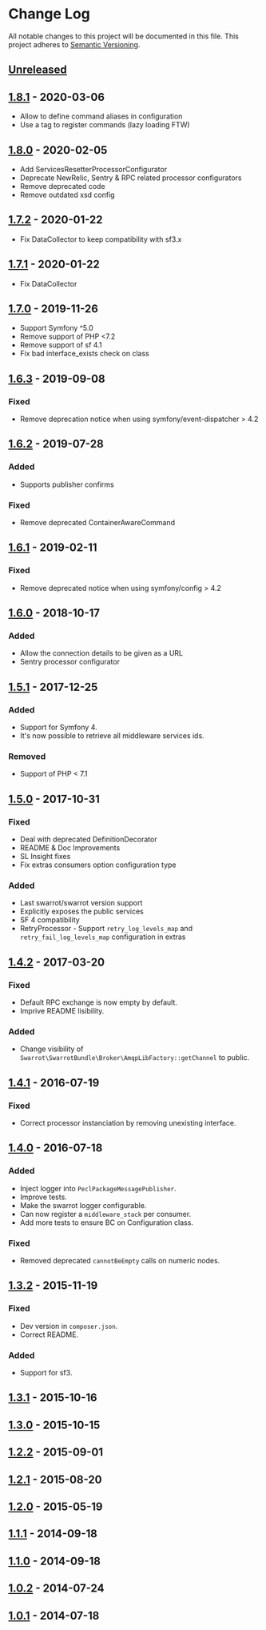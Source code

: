 # Change Log

All notable changes to this project will be documented in this file.
This project adheres to [Semantic Versioning](http://semver.org/).

## [Unreleased]

## [1.8.1] - 2020-03-06

- Allow to define command aliases in configuration
- Use a tag to register commands (lazy loading FTW)

## [1.8.0] - 2020-02-05

- Add ServicesResetterProcessorConfigurator
- Deprecate NewRelic, Sentry & RPC related processor configurators
- Remove deprecated code
- Remove outdated xsd config

## [1.7.2] - 2020-01-22

- Fix DataCollector to keep compatibility with sf3.x

## [1.7.1] - 2020-01-22

- Fix DataCollector

## [1.7.0] - 2019-11-26

- Support Symfony ^5.0
- Remove support of PHP <7.2
- Remove support of sf 4.1
- Fix bad interface_exists check on class

## [1.6.3] - 2019-09-08

### Fixed

- Remove deprecation notice when using symfony/event-dispatcher > 4.2

## [1.6.2] - 2019-07-28

### Added

- Supports publisher confirms

### Fixed

- Remove deprecated ContainerAwareCommand

## [1.6.1] - 2019-02-11

### Fixed

- Remove deprecated notice when using symfony/config > 4.2

## [1.6.0] - 2018-10-17

### Added

- Allow the connection details to be given as a URL
- Sentry processor configurator

## [1.5.1] - 2017-12-25

### Added

- Support for Symfony 4.
- It's now possible to retrieve all middleware services ids.

### Removed

- Support of PHP < 7.1

## [1.5.0] - 2017-10-31

### Fixed

- Deal with deprecated DefinitionDecorator
- README & Doc Improvements
- SL Insight fixes
- Fix extras consumers option configuration type

### Added

- Last swarrot/swarrot version support
- Explicitly exposes the public services
- SF 4 compatibility
- RetryProcessor - Support `retry_log_levels_map` and `retry_fail_log_levels_map` configuration in extras

## [1.4.2] - 2017-03-20

### Fixed

- Default RPC exchange is now empty by default.
- Imprive README lisibility.

### Added

* Change visibility of `Swarrot\SwarrotBundle\Broker\AmqpLibFactory::getChannel` to public.

## [1.4.1] - 2016-07-19

### Fixed

- Correct processor instanciation by removing unexisting interface.

## [1.4.0] - 2016-07-18

### Added

- Inject logger into `PeclPackageMessagePublisher`.
- Improve tests.
- Make the swarrot logger configurable.
- Can now register a `middleware_stack` per consumer.
- Add more tests to ensure BC on Configuration class.

### Fixed

- Removed deprecated `cannotBeEmpty` calls on numeric nodes.

## [1.3.2] - 2015-11-19

### Fixed

- Dev version in `composer.json`.
- Correct README.

### Added

- Support for sf3.

## [1.3.1] - 2015-10-16

## [1.3.0] - 2015-10-15

## [1.2.2] - 2015-09-01

## [1.2.1] - 2015-08-20

## [1.2.0] - 2015-05-19

## [1.1.1] - 2014-09-18

## [1.1.0] - 2014-09-18

## [1.0.2] - 2014-07-24

## [1.0.1] - 2014-07-18

[Unreleased]: https://github.com/swarrot/SwarrotBundle/compare/v1.8.1...HEAD
[1.8.1]: https://github.com/swarrot/SwarrotBundle/compare/v1.8.0...v1.8.1
[1.8.0]: https://github.com/swarrot/SwarrotBundle/compare/v1.7.2...v1.8.0
[1.7.2]: https://github.com/swarrot/SwarrotBundle/compare/v1.7.1...v1.7.2
[1.7.1]: https://github.com/swarrot/SwarrotBundle/compare/v1.7.0...v1.7.1
[1.7.0]: https://github.com/swarrot/SwarrotBundle/compare/v1.6.3...v1.7.0
[1.6.3]: https://github.com/swarrot/SwarrotBundle/compare/v1.6.2...v1.6.3
[1.6.2]: https://github.com/swarrot/SwarrotBundle/compare/v1.6.1...v1.6.2
[1.6.1]: https://github.com/swarrot/SwarrotBundle/compare/v1.6.0...v1.6.1
[1.6.0]: https://github.com/swarrot/SwarrotBundle/compare/v1.5.1...v1.6.0
[1.5.1]: https://github.com/swarrot/SwarrotBundle/compare/v1.5.0...v1.5.1
[1.5.0]: https://github.com/swarrot/SwarrotBundle/compare/v1.4.2...v1.5.0
[1.4.2]: https://github.com/swarrot/SwarrotBundle/compare/v1.4.1...v1.4.2
[1.4.1]: https://github.com/swarrot/SwarrotBundle/compare/v1.4.0...v1.4.1
[1.4.0]: https://github.com/swarrot/SwarrotBundle/compare/v1.3.2...v1.4.0
[1.3.2]: https://github.com/swarrot/SwarrotBundle/compare/v1.3.1...v1.3.2
[1.3.1]: https://github.com/swarrot/SwarrotBundle/compare/v1.3.0...v1.3.1
[1.3.0]: https://github.com/swarrot/SwarrotBundle/compare/v1.2.2...v1.3.0
[1.2.2]: https://github.com/swarrot/SwarrotBundle/compare/v1.2.1...v1.2.2
[1.2.1]: https://github.com/swarrot/SwarrotBundle/compare/v1.2.0...v1.2.1
[1.2.0]: https://github.com/swarrot/SwarrotBundle/compare/v1.1.1...v1.2.0
[1.1.1]: https://github.com/swarrot/SwarrotBundle/compare/v1.1.0...v1.1.1
[1.1.0]: https://github.com/swarrot/SwarrotBundle/compare/v1.0.2...v1.1.0
[1.0.2]: https://github.com/swarrot/SwarrotBundle/compare/v1.0.1...v1.0.2
[1.0.1]: https://github.com/swarrot/SwarrotBundle/compare/v1.0.0...v1.0.1
